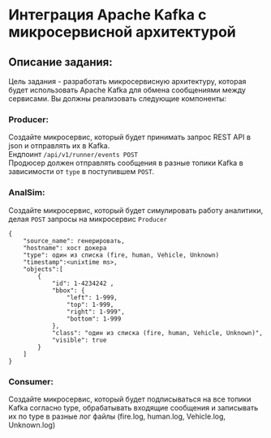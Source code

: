 # Интеграция Apache Kafka с микросервисной архитектурой 

## Описание задания:  

Цель задания - разработать микросервисную архитектуру, которая будет использовать 
Apache Kafka для обмена сообщениями между сервисами. 
Вы должны реализовать следующие компоненты:      

### Producer: 

Создайте микросервис, который будет принимать запрос REST API в json и отправлять их в Kafka.   
Ендпоинт `/api/v1/runner/events POST`    
Продюсер должен отправлять сообщения в разные топики Kafka в зависимости от `type` в поступившем `POST`.   

### AnalSim: 

Создайте микросервис, который будет симулировать работу аналитики, делая `POST` запросы на микросервис `Producer`  

```
{
    "source_name": генерировать,
    "hostname": хост докера
    "type": один из списка (fire, human, Vehicle, Unknown)
    "timestamp":<unixtime ms>,
    "objects":[
        {
            "id": 1-4234242 ,
            "bbox": {
                "left": 1-999,
                "top": 1-999,
                "right": 1-999",
                "bottom": 1-999
            },
            "class": "один из списка (fire, human, Vehicle, Unknown)",
            "visible": true
        }
    ]
}        
```

### Consumer: 

Создайте микросервис, который будет подписываться на все топики Kafka согласно type, 
обрабатывать входящие сообщения и записывать их по type в разные лог файлы (fire.log, human.log, Vehicle.log, Unknown.log)